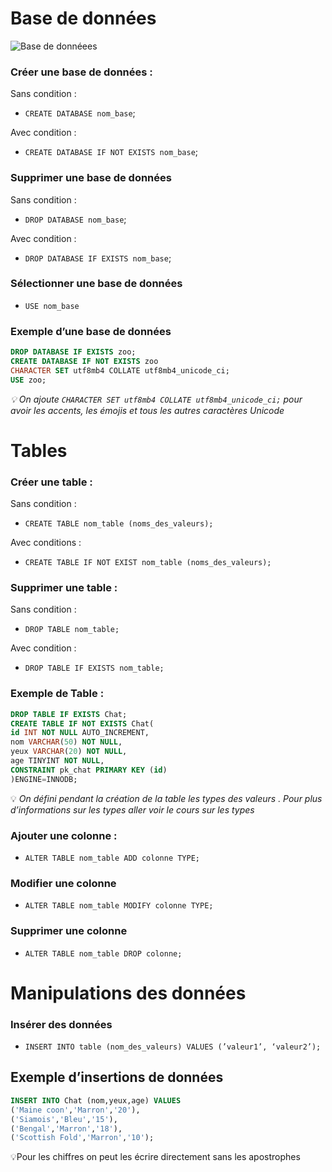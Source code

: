 # Base de données
![Base de donnéees](https://img.shields.io/badge/Texte%20rouge-red)

### Créer une base de données :

Sans condition :


- `CREATE DATABASE nom_base`;

Avec condition : 

- `CREATE DATABASE IF NOT EXISTS nom_base`;

### Supprimer une base de données

Sans condition : 

- `DROP DATABASE nom_base`;

Avec condition :  

- `DROP DATABASE IF EXISTS nom_base`;

### Sélectionner une base de données

- `USE nom_base`

### Exemple d’une base de données

```sql
DROP DATABASE IF EXISTS zoo;
CREATE DATABASE IF NOT EXISTS zoo
CHARACTER SET utf8mb4 COLLATE utf8mb4_unicode_ci;
USE zoo;
```

*💡 On ajoute `CHARACTER SET utf8mb4 COLLATE utf8mb4_unicode_ci;` pour avoir les accents, les émojis  et tous les autres caractères Unicode*

# Tables

### Créer une table :

Sans condition : 

- `CREATE TABLE nom_table (noms_des_valeurs);`

Avec conditions : 

- `CREATE TABLE IF NOT EXIST nom_table (noms_des_valeurs);`

### Supprimer une table :

Sans condition :

- `DROP TABLE nom_table;`

Avec condition : 

- `DROP TABLE IF EXISTS nom_table;`

### Exemple de Table :

```sql
DROP TABLE IF EXISTS Chat;
CREATE TABLE IF NOT EXISTS Chat(
id INT NOT NULL AUTO_INCREMENT,
nom VARCHAR(50) NOT NULL,
yeux VARCHAR(20) NOT NULL,
age TINYINT NOT NULL,
CONSTRAINT pk_chat PRIMARY KEY (id)
)ENGINE=INNODB;
```

💡 *On défini pendant la création de la table les types des valeurs . Pour plus d’informations sur les types aller voir le cours sur les types*

### Ajouter une colonne :

- `ALTER TABLE nom_table ADD colonne TYPE;`

### Modifier une colonne

- `ALTER TABLE nom_table MODIFY colonne TYPE;`

### Supprimer une colonne

- `ALTER TABLE nom_table DROP colonne;`

# Manipulations des données

### Insérer des données

- `INSERT INTO table (nom_des_valeurs) VALUES (’valeur1’, ‘valeur2’);`

## Exemple d’insertions de données

```sql
INSERT INTO Chat (nom,yeux,age) VALUES
('Maine coon','Marron','20'),
('Siamois','Bleu','15'),
('Bengal','Marron','18'),
('Scottish Fold','Marron','10');
```

💡Pour les chiffres on peut les écrire directement sans les apostrophes






